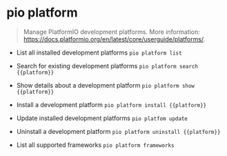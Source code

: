 # pio platform
> Manage PlatformIO development platforms.
> More information: <https://docs.platformio.org/en/latest/core/userguide/platforms/>.

- List all installed development platforms
`pio platform list`

- Search for existing development platforms
`pio platform search {{platform}}`

- Show details about a development platform
`pio platform show {{platform}}`

- Install a development platform
`pio platform install {{platform}}`

- Update installed development platforms
`pio platfom update`

- Uninstall a development platform
`pio platform uninstall {{platform}}`

- List all supported frameworks
`pio platform frameworks`
